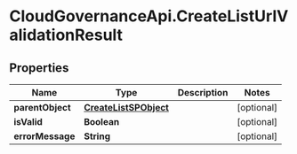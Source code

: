 # CloudGovernanceApi.CreateListUrlValidationResult

## Properties

Name | Type | Description | Notes
------------ | ------------- | ------------- | -------------
**parentObject** | [**CreateListSPObject**](CreateListSPObject.md) |  | [optional] 
**isValid** | **Boolean** |  | [optional] 
**errorMessage** | **String** |  | [optional] 


